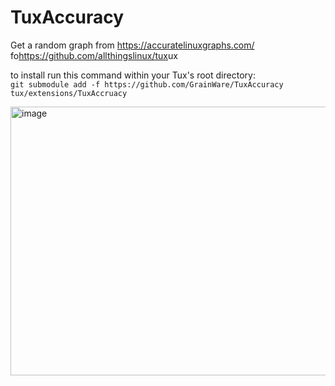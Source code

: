 # TuxAccuracy

Get a random graph from <https://accuratelinuxgraphs.com/> fo<https://github.com/allthingslinux/tux>ux

to install run this command within your Tux's root directory: \
`git submodule add -f https://github.com/GrainWare/TuxAccuracy tux/extensions/TuxAccruacy`

<img width="589" height="430" alt="image" src="https://github.com/user-attachments/assets/03a7df5e-7d56-4b6c-992f-f5b3bcdb7a20" />
